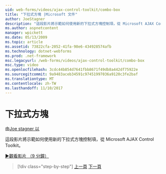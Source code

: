 ```yaml
---
uid: web-forms/videos/ajax-control-toolkit/combo-box
title: "下拉式方塊 |Microsoft 文件"
author: JoeStagner
description: "這段影片將示範如何使用新的下拉式方塊控制項，從 Microsoft AJAX Control Toolkit。"
ms.author: aspnetcontent
manager: wpickett
ms.date: 05/13/2009
ms.topic: article
ms.assetid: 73822cfa-2052-41fa-98e6-434928574afb
ms.technology: dotnet-webforms
ms.prod: .net-framework
msc.legacyurl: /web-forms/videos/ajax-control-toolkit/combo-box
msc.type: video
ms.openlocfilehash: 3cdc44b854d7641fbb8671f49db8a442df75922e
ms.sourcegitcommit: 9a9483aceb34591c97451997036a9120c3fe2baf
ms.translationtype: MT
ms.contentlocale: zh-TW
ms.lasthandoff: 11/10/2017
---
```

<a name="combo-box"></a>下拉式方塊
====================
由[Joe stagner 以](https://github.com/JoeStagner)

這段影片將示範如何使用新的下拉式方塊控制項，從 Microsoft AJAX Control Toolkit。

[&#9654;觀看影片 （9 分鐘）](https://channel9.msdn.com/Blogs/ASP-NET-Site-Videos/combo-box)

>[!div class="step-by-step"]
[上一頁](color-picker.md)
[下一頁](editor-control.md)
